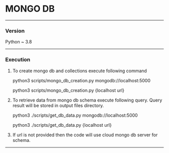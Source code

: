 # MONGO DB

-----------------------------------------------------
### Version
Python ~ 3.8

-----------------------------------------------------
### Execution

1. To create mongo db and collections execute following command

    
    python3 scripts/mongo_db_creation.py mongodb://localhost:5000


    python3 scripts/mongo_db_creation.py {localhost url}


2. To retrieve data from mongo db schema execute following query. Query result will be stored in output files directory.


    python3 ./scripts/get_db_data.py mongodb://localhost:5000

    python3 ./scripts/get_db_data.py {localhost url}

3. If url is not provided then the code will use cloud mongo db server for schema.

-----------------------------------------------------------
